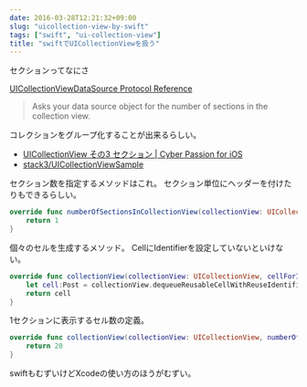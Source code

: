 ```yaml
---
date: 2016-03-28T12:21:32+09:00
slug: "uicollection-view-by-swift"
tags: ["swift", "ui-collection-view"]
title: "swiftでUICollectionViewを扱う"
---
```


セクションってなにさ

[UICollectionViewDataSource Protocol Reference](https://developer.apple.com/library/ios/documentation/UIKit/Reference/UICollectionViewDataSource_protocol/#//apple_ref/occ/intfm/UICollectionViewDataSource/numberOfSectionsInCollectionView:)

> Asks your data source object for the number of sections in the collection view.

コレクションをグループ化することが出来るらしい。

* [UICollectionView その3 セクション | Cyber Passion for iOS](http://blogios.stack3.net/archives/932)
* [stack3/UICollectionViewSample](https://github.com/stack3/UICollectionViewSample)

セクション数を指定するメソッドはこれ。
セクション単位にヘッダーを付けたりもできるらしい。

``` swift
override func numberOfSectionsInCollectionView(collectionView: UICollectionView) -> Int {
    return 1
}
```

個々のセルを生成するメソッド。
CellにIdentifierを設定していないといけない。

``` swift
override func collectionView(collectionView: UICollectionView, cellForItemAtIndexPath indexPath: NSIndexPath) -> UICollectionViewCell {
    let cell:Post = collectionView.dequeueReusableCellWithReuseIdentifier("postCell", forIndexPath: indexPath) as! Post
    return cell
}
```

1セクションに表示するセル数の定義。

``` swift
override func collectionView(collectionView: UICollectionView, numberOfItemsInSection section: Int) -> Int {
    return 20
}
```

swiftもむずいけどXcodeの使い方のほうがむずい。

